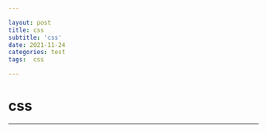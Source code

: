 ```yaml
---

layout: post
title: css
subtitle: 'css'
date: 2021-11-24
categories: test
tags:  css

---
```


# css #
---
